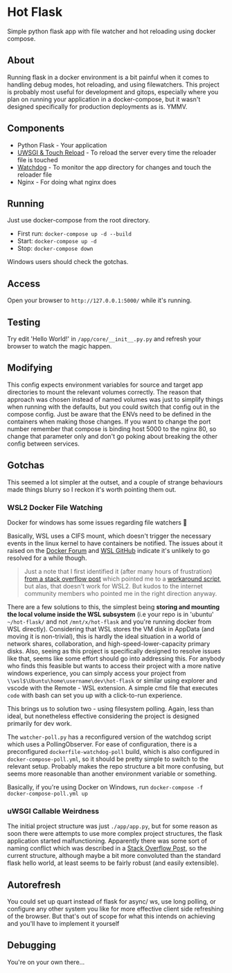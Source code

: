 # Hot Flask

Simple python flask app with file watcher and hot reloading using docker compose.

## About

Running flask in a docker environment is a bit painful when it comes to handling debug modes, hot reloading, and using filewatchers. This project is probably most useful for development and gitops, especially where you plan on running your application in a docker-compose, but it wasn't designed specifically for production deployments as is. YMMV.

## Components

- Python Flask - Your application
- [UWSGI & Touch Reload](https://uwsgi-docs.readthedocs.io/en/latest/Management.html#reloading-the-server) - To reload the server every time the reloader file is touched
- [Watchdog](https://pypi.org/project/watchdog/) - To monitor the app directory for changes and touch the reloader file
- Nginx - For doing what nginx does

## Running

Just use docker-compose from the root directory.

- First run: `docker-compose up -d --build`
- Start: `docker-compose up -d`
- Stop: `docker-compose down`

Windows users should check the gotchas.

## Access

Open your browser to `http://127.0.0.1:5000/` while it's running.

## Testing

Try edit 'Hello World!' in `/app/core/__init__.py.py` and refresh your browser to watch the magic happen.

## Modifying

This config expects environment variables for source and target app directories to mount the relevant volumes correctly. The reason that approach was chosen instead of named volumes was just to simplify things when running with the defaults, but you could switch that config out in the compose config. Just be aware that the ENVs need to be defined in the containers when making those changes. If you want to change the port number remember that compose is binding host 5000 to the nginx 80, so change that parameter only and don't go poking about breaking the other config between services.

## Gotchas

This seemed a lot simpler at the outset, and a couple of strange behaviours made things blurry so I reckon it's worth pointing them out.

### WSL2 Docker File Watching

Docker for windows has some issues regarding file watchers 🎉

Basically, WSL uses a CIFS mount, which doesn't trigger the necessary events in the linux kernel to have containers be notified. The issues about it raised on the [Docker Forum](https://forums.docker.com/t/file-system-watch-does-not-work-with-mounted-volumes/12038) and [WSL GitHub](https://github.com/microsoft/WSL/issues/4739) indicate it's unlikely to go resolved for a while though.

> Just a note that I first identified it (after many hours of frustration) [from a stack overflow post](https://stackoverflow.com/questions/50010421/watchdog-observer-not-running-in-container) which pointed me to a [workaround script](http://blog.subjectify.us/miscellaneous/2017/04/24/docker-for-windows-watch-bindings.html), but alas, that doesn't work for WSL2. But kudos to the internet community members who pointed me in the right direction anyway.

There are a few solutions to this, the simplest being **storing and mounting the local volume inside the WSL subsystem** (i.e your repo is in 'ubuntu' `~/hot-flask/` and not `/mnt/x/hot-flask` and you're running docker from WSL directly). Considering that WSL stores the VM disk in AppData (and moving it is non-trivial), this is hardly the ideal situation in a world of network shares, collaboration, and high-speed-lower-capacity primary disks. Also, seeing as this project is specifically designed to resolve issues like that, seems like some effort should go into addressing this. For anybody who finds this feasible but wants to access their project with a more native windows experience, you can simply access your project from `\\wsl$\Ubuntu\home\username\dev\hot-flask` or similar using explorer and vscode with the Remote - WSL extension. A simple cmd file that executes `code` with bash can set you up with a click-to-run experience.

This brings us to solution two - using filesystem polling. Again, less than ideal, but nonetheless effective considering the project is designed primarily for dev work.

The `watcher-poll.py` has a reconfigured version of the watchdog script which uses a PollingObserver. For ease of configuration, there is a preconfigured `dockerfile-watchdog-poll` build, which is also configured in `docker-compose-poll.yml`, so it should be pretty simple to switch to the relevant setup. Probably makes the repo structure a bit more confusing, but seems more reasonable than another environment variable or something.

Basically, if you're using Docker on Windows, run `docker-compose -f docker-compose-poll.yml up`

### uWSGI Callable Weirdness

The initial project structure was just `./app/app.py`, but for some reason as soon there were attempts to use more complex project structures, the flask application started malfunctioning. Apparently there was some sort of naming conflict which was described in a [Stack Overflow Post](https://stackoverflow.com/questions/56774122/uwsgi-nginx-flask-unable-to-load-app-0-mountpoint-callable-not-found-or-i/69097480#69097480), so the current structure, although maybe a bit more convoluted than the standard flask hello world, at least seems to be fairly robust (and easily extensible).

## Autorefresh

You could set up quart instead of flask for async/ ws, use long polling, or configure any other system you like for more effective client side refreshing of the browser. But that's out of scope for what this intends on achieving and you'll have to implement it yourself

## Debugging

You're on your own there...
